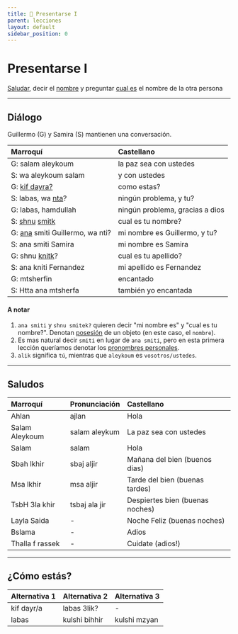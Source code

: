 ```yaml
---
title: 📖 Presentarse I
parent: lecciones
layout: default
sidebar_position: 0
---
```


# Presentarse I

[Saludar](../preguntas/como-estas), decir el [nombre](../vocabulario/nombre) y preguntar [cual es](../preguntas/cual-que) el nombre de la otra persona

---

## Diálogo

Guillermo (G) y Samira (S) mantienen una conversación.

| Marroquí                                                        | Castellano                         |
|:----------------------------------------------------------------|:-----------------------------------|
| G: salam aleykoum                                               | la paz sea con ustedes          |
| S: wa aleykoum salam                                            | y con ustedes                   |
| G: [kif dayra?](../preguntas/como-estas)                        | como estas?                     |
| S: labas, wa [nta](../vocabulario/pronombres)?                  | ningún problema, y tu?          |
| G: labas, hamdullah                                             | ningún problema, gracias a dios |
| S: [shnu](../preguntas/cual-que) [smitk](../vocabulario/nombre) | cual es tu nombre?              |
| G: [ana](../vocabulario/pronombres) smiti Guillermo, wa nti?    | mi nombre es Guillermo, y tu?   |
| S: ana smiti Samira                                             | mi nombre es Samira             |
| G: shnu [knitk](../vocabulario/nombre#apellido)?                | cual es tu apellido?            |
| S: ana kniti Fernandez                                          | mi apellido es Fernandez        |
| G: mtsherfin                                                    | encantado                       |
| S: Htta ana mtsherfa                                            | también yo encantada            |

#### A notar
1. `ana smiti` y `shnu smitek?` quieren decir "mi nombre es" y "cual es tu nombre?". Denotan [posesión](../vocabulario/pronombres#pronombres-posesivos) de un objeto (en este caso, el `nombre`).
2. Es mas natural decir `smiti` en lugar de `ana smiti`, pero en esta primera lección queríamos denotar los [pronombres personales](../vocabulario/pronombres#pronombres-personales).
3. `alik` significa `tú`, mientras que `aleykoum` es `vosotros/ustedes`.

---

## Saludos

| Marroquí        | Pronunciación | Castellano                      |
|:----------------|:--------------|:--------------------------------|
| Ahlan           | ajlan         | Hola                            |
| Salam Aleykoum  | salam aleykum | La paz sea con ustedes          |
| Salam           | salam         | Hola                            |
| Sbah lkhir      | sbaj aljir    | Mañana del bien (buenos dias)   |
| Msa lkhir       | msa aljir     | Tarde del bien (buenas tardes)  |
| TsbH 3la khir   | tsbaj ala jir | Despiertes bien (buenas noches) |
| Layla Saida     | -             | Noche Feliz (buenas noches)     |
| Bslama          | -             | Adios                           |
| Thalla f rassek | -             | Cuidate (adios!)                |

---

## ¿Cómo estás?

| Alternativa 1 | Alternativa 2 | Alternativa 3 |
|:--------------|:--------------|:--------------|
| kif dayr/a    | labas 3lik?   | -             |
| labas         | kulshi bihhir | kulshi mzyan  |